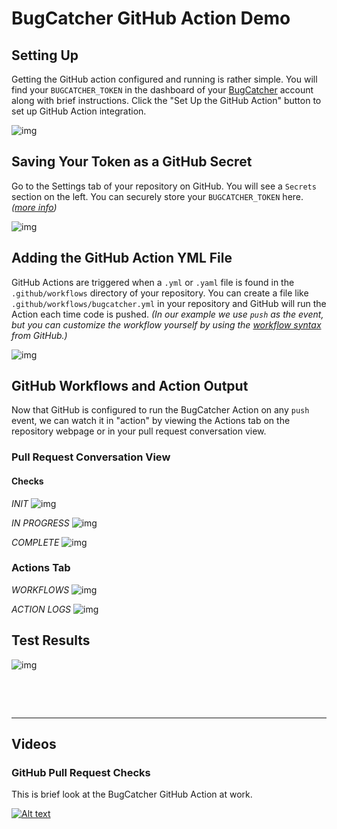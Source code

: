 # BugCatcher GitHub Action Demo


## Setting Up

Getting the GitHub action configured and running is rather simple. You will find your <code>BUGCATCHER_TOKEN</code> in the dashboard of your [BugCatcher](https://bugcatcher.fasterthanlight.dev) account along with brief instructions. Click the "Set Up the GitHub Action" button to set up GitHub Action integration.

![img](img/setup.png)


## Saving Your Token as a GitHub Secret

Go to the Settings tab of your repository on GitHub. You will see a `Secrets` section on the left. You can securely store your <code>BUGCATCHER_TOKEN</code> here. &nbsp; *([more info](https://help.github.com/en/actions/automating-your-workflow-with-github-actions/virtual-environments-for-github-hosted-runners#creating-and-using-secrets-encrypted-variables))*

![img](img/secret.png)


## Adding the GitHub Action YML File

GitHub Actions are triggered when a `.yml` or `.yaml` file is found in the `.github/workflows` directory of your repository. You can create a file like `.github/workflows/bugcatcher.yml` in your repository and GitHub will run the Action each time code is pushed. *(In our example we use `push` as the event, but you can customize the workflow yourself by using the [workflow syntax](https://help.github.com/en/actions/automating-your-workflow-with-github-actions/workflow-syntax-for-github-actions) from GitHub.)*

![img](img/yaml.png)


## GitHub Workflows and Action Output

Now that GitHub is configured to run the BugCatcher Action on any `push` event, we can watch it in "action" by viewing the Actions tab on the repository webpage or in your pull request conversation view. 

### Pull Request Conversation View

#### Checks

*INIT*
![img](img/init.png)

*IN PROGRESS*
![img](img/in_progress.png)

*COMPLETE*
![img](img/complete.png)

### Actions Tab

*WORKFLOWS*
![img](img/actions.png)

*ACTION LOGS*
![img](img/github_check.png)

## Test Results
![img](img/bc_results.png)

&nbsp;

&nbsp;

<hr />

## Videos

### GitHub Pull Request Checks

This is brief look at the BugCatcher GitHub Action at work.

[![Alt text](https://img.youtube.com/vi/tsVAXfNqLqQ/0.jpg)](https://www.youtube.com/watch?v=tsVAXfNqLqQ)

